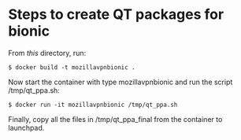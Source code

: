 # Steps to create QT packages for bionic

From _this_ directory, run:

```
$ docker build -t mozillavpnbionic .
```

Now start the container with type mozillavpnbionic and run the script /tmp/qt_ppa.sh:

```
$ docker run -it mozillavpnbionic /tmp/qt_ppa.sh
```

Finally, copy all the files in /tmp/qt_ppa_final from the container to launchpad.
